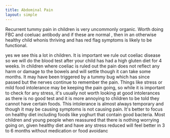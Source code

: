 ```yaml
---
title: Abdominal Pain
layout: simple
---
```


Recurrent tummy pain in children is very uncommonly organic.  Worth doing FBC and coeluac antibody and if these are normal , then in an otherwise healthy child whonis thriving and has red flag symptoms is likely to be functional.

yes we see this a lot in children. It is important we rule out coeliac disease so we will do the blood test after your child has had a high gluten diet for 4 weeks.  In children where coeliac is ruled out the pain does not reflect any harm or damage to the bowels and will settle though it can take some months. It may have been triggered by a tummy bug which has since passed but the nerves continue to remember the pain. Things like stress or mild food intolerance may be keeping the pain going, so while it is important to check for any stress, it's usually not worth looking at good intolerances as there is no good test and it is more annoying to children to be told they cannot have certain foods. This intolerance is almost always temporary and though it may be causing symptoms is not causing pain. It's better to focus on healthy diet including foods like yoghurt that contain good bacteria. Most children and young people when reassured that there is nothing worrying going on, given healthy diet and have any stress reduced will feel better in 3 to 6 months without medication or food avoidanc

